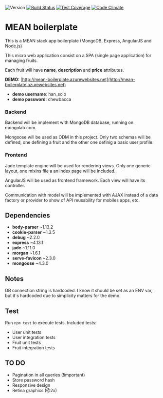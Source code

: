 ![Version](https://img.shields.io/badge/version-1.0-blue.svg) [![Build Status](https://travis-ci.org/alex030293/mean-boilerplate.svg?branch=master)](https://travis-ci.org/alex030293/mean-boilerplate) [![Test Coverage](https://codeclimate.com/github/alex030293/mean-boilerplate/badges/coverage.svg)](https://codeclimate.com/github/alex030293/mean-boilerplate/coverage) [![Code Climate](https://codeclimate.com/github/alex030293/mean-boilerplate/badges/gpa.svg)](https://codeclimate.com/github/alex030293/mean-boilerplate)


# MEAN boilerplate

This is a MEAN stack app boilerplate (MongoDB, Express, AngularJS and Node.js)

This micro web application consist on a SPA (single page application) for managing fruits.

Each fruit will have **name**, **description** and **price** attributes.

**DEMO:** [http://mean-boilerplate.azurewebsites.net](http://mean-boilerplate.azurewebsites.net)

* **demo username**: han_solo
* **demo password**: chewbacca

### Backend

Backend will be implement with MongoDB database, running on mongolab.com.

Mongoose will be used as ODM in this project. Only two schemas will be defined, one defining a fruit and the other one definig a basic user profile.

### Frontend

Jade template engine will be used for rendering views. Only one generic layout, one mixins file a an index page will be included.

AngularJS will be used as frontend framework. Each view will have its controller.

Communication with model will be implemented with AJAX instead of a data factory or provider to show of API reusability for mobiles apps, etc.

## Dependencies

* **body-parser** ~1.13.2
* **cookie-parser** ~1.3.5
* **debug** ~2.2.0
* **express** ~4.13.1
* **jade** ~1.11.0
* **morgan** ~1.6.1
* **serve-favicon** ~2.3.0
* **mongoose** ~4.3.0

## Notes

DB connection string is hardcoded. I know it should be set as an ENV var, but it´s hardcoded due to simplicity matters for the demo.

## Test

Run `npm test` to execute tests. Included tests:

* User unit tests
* User integration tests
* Fruit unit tests
* Fruit integration tests

## TO DO

* Pagination in all queries (!important)
* Store password hash
* Responsive design
* Retina graphics (@2x)
